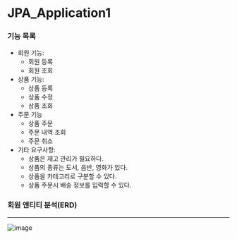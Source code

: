 # JPA_Application1

### 기능 목록
- 회원 기능:
  - 회원 등록
  - 회원 조회
- 상품 기능:
  - 상품 등록
  - 상품 수정
  - 상품 조회
- 주문 기능
  - 상품 주문
  - 주문 내역 조회
  - 주문 취소
- 기타 요구사항:
  - 상품은 재고 관리가 필요하다.
  - 상품의 종류는 도서, 음반, 영화가 있다.
  - 상품을 카테고리로 구분할 수 있다.
  - 상품 주문시 배송 정보를 입력할 수 있다.



### 회원 엔티티 분석(ERD)
---
![image](https://github.com/hyunbin1/JPA_Application1/assets/63040492/0e307d91-7bc9-4873-b1db-5491d444bcf8)
